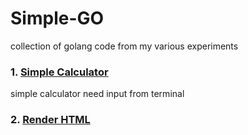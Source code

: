 # Simple-GO
collection of golang code from my various experiments

### 1. [Simple Calculator](https://github.com/lintabong/Simple-GO/tree/main/1-calculator)
<p> simple calculator need input from terminal</p>

### 2. [Render HTML](https://github.com/lintabong/Simple-GO/tree/main/2-RenderingTemplate)

